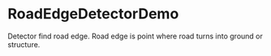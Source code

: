 # RoadEdgeDetectorDemo
Detector find road edge. Road edge is point where road turns into ground or structure.
